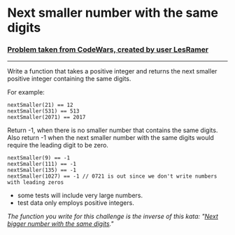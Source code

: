 # Next smaller number with the same digits

### [Problem taken from CodeWars, created by user LesRamer](https://www.codewars.com/kata/next-smaller-number-with-the-same-digits/translations)
___

Write a function that takes a positive integer and returns the next smaller positive integer containing the same digits.

For example:

```
nextSmaller(21) == 12
nextSmaller(531) == 513
nextSmaller(2071) == 2017
```

Return -1, when there is no smaller number that contains the same digits. Also return -1 when the next smaller number with the same digits would require the leading digit to be zero.

```
nextSmaller(9) == -1
nextSmaller(111) == -1
nextSmaller(135) == -1
nextSmaller(1027) == -1 // 0721 is out since we don't write numbers with leading zeros
```

 * some tests will include very large numbers.
 * test data only employs positive integers.

*The function you write for this challenge is the inverse of this kata: "[Next bigger number with the same digits](http://www.codewars.com/kata/next-bigger-number-with-the-same-digits)."*
